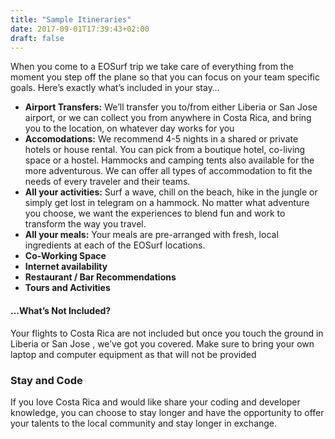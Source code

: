 ```yaml
---
title: "Sample Itineraries"
date: 2017-09-01T17:39:43+02:00
draft: false
---
```


When you come to a EOSurf trip we take care of everything from the moment you step off the plane so that you can focus on your team specific goals. Here’s exactly what’s included in your stay…

- **Airport Transfers:** We’ll transfer you to/from either Liberia or San Jose airport, or we can collect you from anywhere in Costa Rica, and bring you to the location, on whatever day works for you
- **Accomodations:** We recommend 4-5 nights in a shared or private hotels or house rental. You can pick from a boutique hotel, co-living space or a hostel. Hammocks and camping tents also available for the more adventurous. We can offer all types of accommodation to fit the needs of every traveler and their teams. 
- **All your activities:** Surf a wave, chill on the beach, hike in the jungle or simply get lost in telegram on a hammock. No matter what adventure you choose, we want the experiences to blend fun and work to transform the way you travel. 
- **All your meals:** Your meals are pre-arranged with fresh, local ingredients at each of the EOSurf locations.
- **Co-Working Space**
- **Internet availability** 
- **Restaurant /  Bar Recommendations**
- **Tours and Activities** 

#### …What’s Not Included?
Your flights to Costa Rica are not included but once you touch the ground in Liberia or San Jose , we’ve got you covered. Make sure to bring your own laptop and computer equipment as that will not be provided

### Stay and Code
If you love Costa Rica and would like share your coding and developer knowledge, you can choose to stay longer and have the opportunity to offer your talents to the local community and stay longer in exchange.